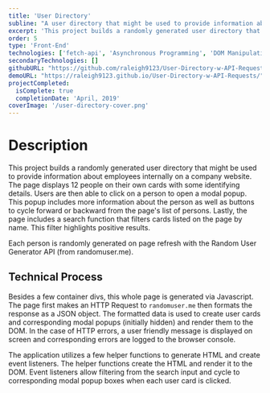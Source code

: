 ```yaml
---
title: 'User Directory'
subline: "A user directory that might be used to provide information about employees internally on a company website."
excerpt: 'This project builds a randomly generated user directory that might be used to provide information about employees internally on a company website.'
order: 5
type: 'Front-End'
technologies: ['fetch-api', 'Asynchronous Programming', 'DOM Manipulation']
secondaryTechnologies: []
githubURL: "https://github.com/raleigh9123/User-Directory-w-API-Requests"
demoURL: "https://raleigh9123.github.io/User-Directory-w-API-Requests/"
projectCompleted:
  isComplete: true
  completionDate: 'April, 2019'
coverImage: '/user-directory-cover.png'
---
```

# Description
This project builds a randomly generated user directory that might be used to provide information about employees internally on a company website. The page displays 12 people on their own cards with some identifying details. Users are then able to click on a person to open a modal popup. This popup includes more information about the person as well as buttons to cycle forward or backward from the page's list of persons. Lastly, the page includes a search function that filters cards listed on the page by name. This filter highlights positive results.

Each person is randomly generated on page refresh with the Random User Generator API (from randomuser.me).

## Technical Process
Besides a few container divs, this whole page is generated via Javascript. The page first makes an HTTP Request to ` randomuser.me ` then formats the response as a JSON object. The formatted data is used to create user cards and corresponding modal popups (initially hidden) and render them to the DOM. In the case of HTTP errors, a user friendly message is displayed on screen and corresponding errors are logged to the browser console.

The application utilizes a few helper functions to generate HTML and create event listeners. The helper functions create the HTML and render it to the DOM. Event listeners allow filtering from the search input and cycle to corresponding modal popup boxes when each user card is clicked.
